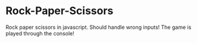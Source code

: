 # Rock-Paper-Scissors
Rock paper scissors in javascript.
Should handle wrong inputs! The game is played through the console!
